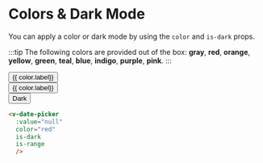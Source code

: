 <script>
export default {
  data() {
    const colors = [
      {
        value: 'gray',
        label: 'Gray',
      },
      {
        value: 'red',
        label: 'Red',
      },
      {
        value: 'orange',
        label: 'Orange',
      },
      {
        value: 'yellow',
        label: 'Yellow',
      },
      {
        value: 'green',
        label: 'Green',
      },
      {
        value: 'teal',
        label: 'Teal',
      },
      {
        value: 'blue',
        label: 'Blue',
      },
      {
        value: 'indigo',
        label: 'Indigo',
      },
      {
        value: 'purple',
        label: 'Purple',
      },
      {
        value: 'pink',
        label: 'Pink',
      },
    ];
    return {
      selectedColor: colors.find(c => c.value === 'blue'),
      colors_1: colors.slice(0, 5),
      colors_2: colors.slice(5, 10),
      isDark: false,
      attrs: [
        {
          key: 'test',
          highlight: true,
          dates: { start: new Date(2019, 3, 15), end: new Date(2019, 3, 19) },
        },
      ],
    };
  },
  computed: {
    darkClass() {
      const shared =
        'text-sm font-semibold block w-64 rounded py-1 mb-4 focus:outline-none';
      if (this.isDark) {
        return `${shared} bg-gray-800 text-white`;
      }
      return `${shared} hover:bg-gray-200 border border-gray-800 text-gray-900`;
    },
  },
  methods: {
    colorClass(color) {
      const sharedClasses = `inline-block text-sm border border-${
        color.value
      }-500 rounded py-1 mb-2 focus:outline-none w-16`;
      if (color === this.selectedColor) {
        return `${sharedClasses} bg-${
          color.value
        }-500 text-white font-semibold`;
      }
      return `${sharedClasses} text-${color.value}-800 hover:bg-${
        color.value
      }-100 font-medium`;
    },
  },
};
</script>

# Colors & Dark Mode

You can apply a color or dark mode by using the `color` and `is-dark` props.

:::tip
The following colors are provided out of the box: **gray**, **red**, **orange**, **yellow**, **green**, **teal**, **blue**, **indigo**, **purple**, **pink**.
:::

<div class="example">
  <div class="flex justify-center mb-1">
    <button
      v-for="color in colors_1"
      :key="color.value"
      class="mx-1"
      :class="colorClass(color)"
      @click="selectedColor = color"
    >{{ color.label}}</button>
  </div>
  <div class="flex justify-center mb-2">
    <button
      v-for="color in colors_2"
      :key="color.value"
      class="mx-1"
      :class="colorClass(color)"
      @click="selectedColor = color"
    >{{ color.label}}</button>
    <!-- <li class="mr-3">
      <a
        class="inline-block border border-blue rounded py-1 px-3 bg-blue text-white"
        href="#"
      >Active Pill</a>
    </li>-->
  </div>
  <button :class="darkClass" @click="isDark = !isDark">Dark</button>
  <v-calendar
    :color="selectedColor.value"
    :is-dark="isDark"
    :attributes="attrs"
    :from-page="{ month: 4, year: 2019 }"
  />
</div>

<div class="example is-dark">
  <v-date-picker
    :model-value="null"
    color="red"
    is-dark
    is-range
    />
</div>

```html
<v-date-picker
  :value="null"
  color="red"
  is-dark
  is-range
  />
```